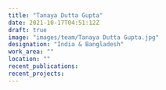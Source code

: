 ```yaml
---
title: "Tanaya Dutta Gupta"
date: 2021-10-17T04:51:12Z
draft: true
image: "images/team/Tanaya Dutta Gupta.jpg"
designation: "India & Bangladesh"
work_area: ""
location: ""
recent_publications:
recent_projects:
---
```


